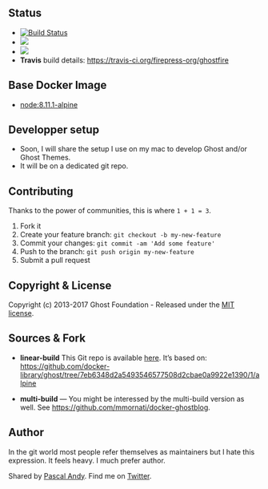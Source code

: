 ## Status

- [![Build Status](https://travis-ci.org/firepress-org/ghostfire.svg)](https://travis-ci.org/firepress-org/ghostfire)
- [![](https://images.microbadger.com/badges/image/devmtl/ghostfire.svg)](https://microbadger.com/images/devmtl/ghostfire "Get your own image badge on microbadger.com")
- [![](https://images.microbadger.com/badges/version/devmtl/ghostfire.svg)](https://microbadger.com/images/devmtl/ghostfire "Get your own version badge on microbadger.com")
- **Travis** build details: https://travis-ci.org/firepress-org/ghostfire


## Base Docker Image

- [node:8.11.1-alpine](https://registry.hub.docker.com/_/node/)


## Developper setup

- Soon, I will share the setup I use on my mac to develop Ghost and/or Ghost Themes.
- It will be on a dedicated git repo.


## Contributing

Thanks to the power of communities, this is where `1 + 1 = 3`.

1. Fork it
2. Create your feature branch: `git checkout -b my-new-feature`
3. Commit your changes: `git commit -am 'Add some feature'`
4. Push to the branch: `git push origin my-new-feature`
5. Submit a pull request


## Copyright & License

Copyright (c) 2013-2017 Ghost Foundation - Released under the [MIT license](LICENSE).


## Sources & Fork

- **linear-build** This Git repo is available [here](https://github.com/firepress-org/ghostfire). It’s based on:
https://github.com/docker-library/ghost/tree/7eb6348d2a5493546577508d2cbae0a9922e1390/1/alpine

- **multi-build** — You might be interessed by the  multi-build version as well. See https://github.com/mmornati/docker-ghostblog.


## Author

In the git world most people refer themselves as maintainers but I hate this expression. It feels heavy. I much prefer author.

Shared by [Pascal Andy](https://pascalandy.com/blog/now/). Find me on [Twitter](https://twitter.com/askpascalandy).